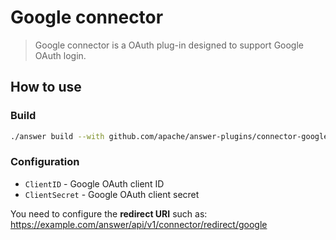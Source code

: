 # Google connector
> Google connector is a OAuth plug-in designed to support Google OAuth login. 

## How to use

### Build
```bash
./answer build --with github.com/apache/answer-plugins/connector-google
```

### Configuration
- `ClientID` - Google OAuth client ID
- `ClientSecret` - Google OAuth client secret

You need to configure the **redirect URI** such as:
https://example.com/answer/api/v1/connector/redirect/google